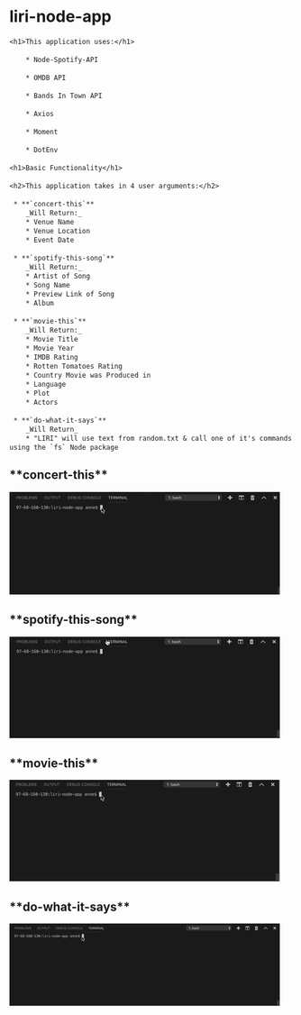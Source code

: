 # liri-node-app

    <h1>This application uses:</h1>

        * Node-Spotify-API

        * OMDB API

        * Bands In Town API

        * Axios 

        * Moment 

        * DotEnv

    <h1>Basic Functionality</h1>

    <h2>This application takes in 4 user arguments:</h2>

     * **`concert-this`**
        _Will Return:_
        * Venue Name
        * Venue Location
        * Event Date

     * **`spotify-this-song`**
        _Will Return:_
        * Artist of Song
        * Song Name
        * Preview Link of Song
        * Album 

     * **`movie-this`**
        _Will Return:_
        * Movie Title
        * Movie Year
        * IMDB Rating
        * Rotten Tomatoes Rating
        * Country Movie was Produced in
        * Language
        * Plot
        * Actors

     * **`do-what-it-says`**
        _Will Return_
        * "LIRI" will use text from random.txt & call one of it's commands using the `fs` Node package

<h2>**concert-this**</h2>

![](./assets/concert-this.gif)


<h2>**spotify-this-song**</h2>

![](./assets/spotify-this.gif)

<h2>**movie-this**</h2>

![](./assets/movie-this.gif)

<h2>**do-what-it-says**</h2>

![](./assets/do-what-it-saysR.gif)
